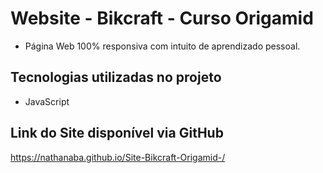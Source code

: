 # Website - Bikcraft - Curso Origamid
- Página Web 100% responsiva com intuito de aprendizado pessoal.

## Tecnologias utilizadas no projeto

- JavaScript

## Link do Site disponível via GitHub
https://nathanaba.github.io/Site-Bikcraft-Origamid-/
